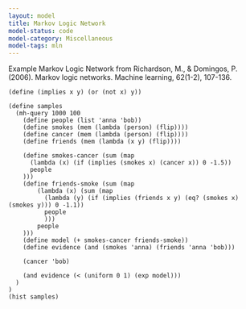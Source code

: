 ```yaml
---
layout: model
title: Markov Logic Network
model-status: code
model-category: Miscellaneous
model-tags: mln
---
```


Example Markov Logic Network from Richardson, M., & Domingos, P. (2006). Markov logic networks. Machine learning, 62(1-2), 107-136.

    (define (implies x y) (or (not x) y))
    
    (define samples
      (mh-query 1000 100
        (define people (list 'anna 'bob))
        (define smokes (mem (lambda (person) (flip))))
        (define cancer (mem (lambda (person) (flip))))
        (define friends (mem (lambda (x y) (flip))))
    
        (define smokes-cancer (sum (map 
          (lambda (x) (if (implies (smokes x) (cancer x)) 0 -1.5)) 
          people
        )))
        (define friends-smoke (sum (map
            (lambda (x) (sum (map
              (lambda (y) (if (implies (friends x y) (eq? (smokes x) (smokes y))) 0 -1.1))
              people
              )))
            people
        )))    
        (define model (+ smokes-cancer friends-smoke))
        (define evidence (and (smokes 'anna) (friends 'anna 'bob)))
    
        (cancer 'bob)
    
        (and evidence (< (uniform 0 1) (exp model)))
      )
    )
    (hist samples)
